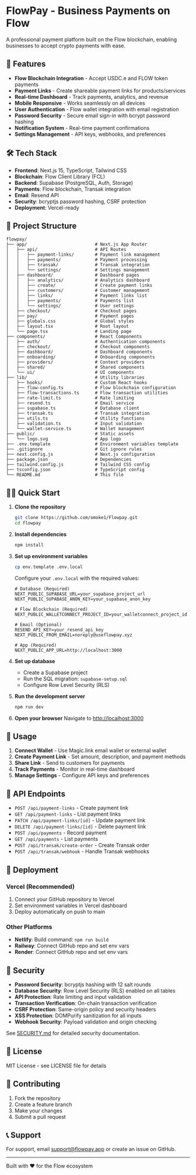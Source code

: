 # FlowPay - Business Payments on Flow

A professional payment platform built on the Flow blockchain, enabling businesses to accept crypto payments with ease.

## 🚀 Features

- **Flow Blockchain Integration** - Accept USDC.e and FLOW token payments
- **Payment Links** - Create shareable payment links for products/services
- **Real-time Dashboard** - Track payments, analytics, and revenue
- **Mobile Responsive** - Works seamlessly on all devices
- **User Authentication** - Flow wallet integration with email registration
- **Password Security** - Secure email sign-in with bcrypt password hashing
- **Notification System** - Real-time payment confirmations
- **Settings Management** - API keys, webhooks, and preferences

## 🛠️ Tech Stack

- **Frontend**: Next.js 15, TypeScript, Tailwind CSS
- **Blockchain**: Flow Client Library (FCL)
- **Backend**: Supabase (PostgreSQL, Auth, Storage)
- **Payments**: Flow blockchain, Transak integration
- **Email**: Resend API
- **Security**: bcryptjs password hashing, CSRF protection
- **Deployment**: Vercel-ready

## 📁 Project Structure

```
flowpay/
├── app/                          # Next.js App Router
│   ├── api/                      # API Routes
│   │   ├── payment-links/        # Payment link management
│   │   ├── payments/             # Payment processing
│   │   ├── transak/              # Transak integration
│   │   └── settings/             # Settings management
│   ├── dashboard/                # Dashboard pages
│   │   ├── analytics/            # Analytics dashboard
│   │   ├── create/               # Create payment links
│   │   ├── customers/            # Customer management
│   │   ├── links/                # Payment links list
│   │   ├── payments/             # Payments list
│   │   └── settings/             # User settings
│   ├── checkout/                 # Checkout pages
│   ├── pay/                      # Payment pages
│   ├── globals.css               # Global styles
│   ├── layout.tsx                # Root layout
│   └── page.tsx                  # Landing page
├── components/                   # React Components
│   ├── auth/                     # Authentication components
│   ├── checkout/                 # Checkout components
│   ├── dashboard/                # Dashboard components
│   ├── onboarding/               # Onboarding components
│   ├── providers/                # Context providers
│   ├── shared/                   # Shared components
│   └── ui/                       # UI components
├── lib/                          # Utility libraries
│   ├── hooks/                    # Custom React hooks
│   ├── flow-config.ts            # Flow blockchain configuration
│   ├── flow-transactions.ts      # Flow transaction utilities
│   ├── rate-limit.ts             # Rate limiting
│   ├── resend.ts                 # Email service
│   ├── supabase.ts               # Database client
│   ├── transak.ts                # Transak integration
│   ├── utils.ts                  # Utility functions
│   ├── validation.ts             # Input validation
│   └── wallet-service.ts         # Wallet management
├── public/                       # Static assets
│   └── logo.svg                  # App logo
├── .env.template                 # Environment variables template
├── .gitignore                    # Git ignore rules
├── next.config.js                # Next.js configuration
├── package.json                  # Dependencies
├── tailwind.config.js            # Tailwind CSS config
├── tsconfig.json                 # TypeScript config
└── README.md                     # This file
```

## 🏃‍♂️ Quick Start

1. **Clone the repository**
   ```bash
   git clone https://github.com/omoke1/Flowpay.git
   cd flowpay
   ```

2. **Install dependencies**
   ```bash
   npm install
   ```

3. **Set up environment variables**
   ```bash
   cp env.template .env.local
   ```
   
   Configure your `.env.local` with the required values:
   ```env
   # Database (Required)
   NEXT_PUBLIC_SUPABASE_URL=your_supabase_project_url
   NEXT_PUBLIC_SUPABASE_ANON_KEY=your_supabase_anon_key
   
   # Flow Blockchain (Required)
   NEXT_PUBLIC_WALLETCONNECT_PROJECT_ID=your_walletconnect_project_id
   
   # Email (Optional)
   RESEND_API_KEY=your_resend_api_key
   NEXT_PUBLIC_FROM_EMAIL=noreply@useflowpay.xyz
   
   # App (Required)
   NEXT_PUBLIC_APP_URL=http://localhost:3000
   ```

4. **Set up database**
   - Create a Supabase project
   - Run the SQL migration: `supabase-setup.sql`
   - Configure Row Level Security (RLS)

5. **Run the development server**
   ```bash
   npm run dev
   ```

6. **Open your browser**
   Navigate to [http://localhost:3000](http://localhost:3000)

## 📱 Usage

1. **Connect Wallet** - Use Magic.link email wallet or external wallet
2. **Create Payment Link** - Set amount, description, and payment methods
3. **Share Link** - Send to customers for payments
4. **Track Payments** - Monitor in real-time dashboard
5. **Manage Settings** - Configure API keys and preferences

## 🔧 API Endpoints

- `POST /api/payment-links` - Create payment link
- `GET /api/payment-links` - List payment links
- `PATCH /api/payment-links/[id]` - Update payment link
- `DELETE /api/payment-links/[id]` - Delete payment link
- `POST /api/payments` - Record payment
- `GET /api/payments` - List payments
- `POST /api/transak/create-order` - Create Transak order
- `POST /api/transak/webhook` - Handle Transak webhooks

## 🚀 Deployment

### Vercel (Recommended)
1. Connect your GitHub repository to Vercel
2. Set environment variables in Vercel dashboard
3. Deploy automatically on push to main

### Other Platforms
- **Netlify**: Build command: `npm run build`
- **Railway**: Connect GitHub repo and set env vars
- **Render**: Connect GitHub repo and set env vars

## 🔐 Security

- **Password Security**: bcryptjs hashing with 12 salt rounds
- **Database Security**: Row Level Security (RLS) enabled on all tables
- **API Protection**: Rate limiting and input validation
- **Transaction Verification**: On-chain transaction verification
- **CSRF Protection**: Same-origin policy and security headers
- **XSS Protection**: DOMPurify sanitization for all inputs
- **Webhook Security**: Payload validation and origin checking

See [SECURITY.md](SECURITY.md) for detailed security documentation.

## 📄 License

MIT License - see LICENSE file for details

## 🤝 Contributing

1. Fork the repository
2. Create a feature branch
3. Make your changes
4. Submit a pull request

## 📞 Support

For support, email support@flowpay.app or create an issue on GitHub.

---

Built with ❤️ for the Flow ecosystem
